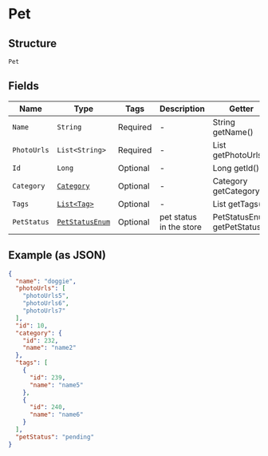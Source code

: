 
# Pet

## Structure

`Pet`

## Fields

| Name | Type | Tags | Description | Getter | Setter |
|  --- | --- | --- | --- | --- | --- |
| `Name` | `String` | Required | - | String getName() | setName(String name) |
| `PhotoUrls` | `List<String>` | Required | - | List<String> getPhotoUrls() | setPhotoUrls(List<String> photoUrls) |
| `Id` | `Long` | Optional | - | Long getId() | setId(Long id) |
| `Category` | [`Category`](../../doc/models/category.md) | Optional | - | Category getCategory() | setCategory(Category category) |
| `Tags` | [`List<Tag>`](../../doc/models/tag.md) | Optional | - | List<Tag> getTags() | setTags(List<Tag> tags) |
| `PetStatus` | [`PetStatusEnum`](../../doc/models/pet-status-enum.md) | Optional | pet status in the store | PetStatusEnum getPetStatus() | setPetStatus(PetStatusEnum petStatus) |

## Example (as JSON)

```json
{
  "name": "doggie",
  "photoUrls": [
    "photoUrls5",
    "photoUrls6",
    "photoUrls7"
  ],
  "id": 10,
  "category": {
    "id": 232,
    "name": "name2"
  },
  "tags": [
    {
      "id": 239,
      "name": "name5"
    },
    {
      "id": 240,
      "name": "name6"
    }
  ],
  "petStatus": "pending"
}
```

